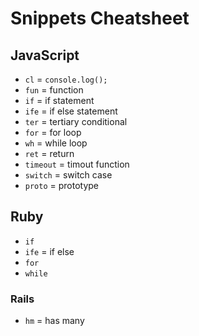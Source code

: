# Snippets Cheatsheet

## JavaScript

* `cl` = `console.log();`
* `fun` = function
* `if` = if statement
* `ife` = if else statement
* `ter` = tertiary conditional
* `for` = for loop
* `wh` = while loop
* `ret` = return
* `timeout` = timout function
* `switch` = switch case
* `proto` = prototype

## Ruby

* `if`
* `ife` = if else
* `for`
* `while`

### Rails

* `hm` = has many

